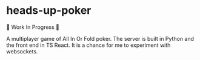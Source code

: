 # heads-up-poker

🚧 Work In Progress 🚧

A multiplayer game of All In Or Fold poker.
The server is built in Python and the front end in TS React.
It is a chance for me to experiment with websockets.